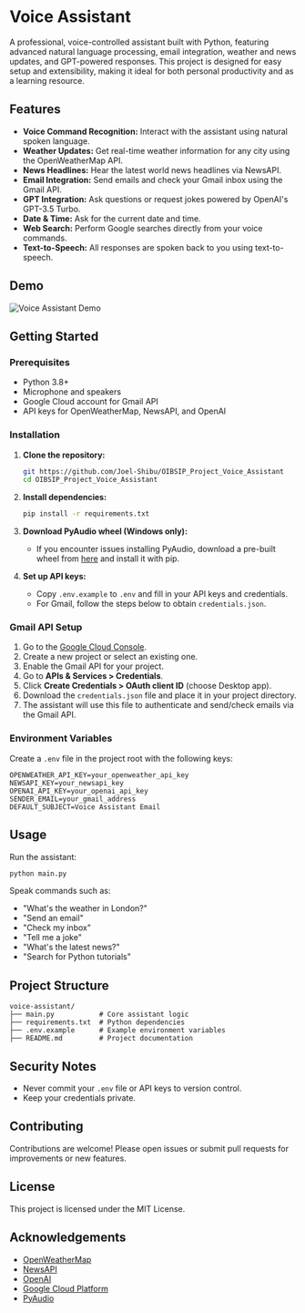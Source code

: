 # Voice Assistant

A professional, voice-controlled assistant built with Python, featuring advanced natural language processing, email integration, weather and news updates, and GPT-powered responses. This project is designed for easy setup and extensibility, making it ideal for both personal productivity and as a learning resource.

## Features

- **Voice Command Recognition:** Interact with the assistant using natural spoken language.
- **Weather Updates:** Get real-time weather information for any city using the OpenWeatherMap API.
- **News Headlines:** Hear the latest world news headlines via NewsAPI.
- **Email Integration:** Send emails and check your Gmail inbox using the Gmail API.
- **GPT Integration:** Ask questions or request jokes powered by OpenAI's GPT-3.5 Turbo.
- **Date & Time:** Ask for the current date and time.
- **Web Search:** Perform Google searches directly from your voice commands.
- **Text-to-Speech:** All responses are spoken back to you using text-to-speech.

## Demo

![Voice Assistant Demo](demo.gif)

## Getting Started

### Prerequisites
- Python 3.8+
- Microphone and speakers
- Google Cloud account for Gmail API
- API keys for OpenWeatherMap, NewsAPI, and OpenAI

### Installation

1. **Clone the repository:**
   ```bash
   git https://github.com/Joel-Shibu/OIBSIP_Project_Voice_Assistant
   cd OIBSIP_Project_Voice_Assistant
   ```
2. **Install dependencies:**
   ```bash
   pip install -r requirements.txt
   ```
3. **Download PyAudio wheel (Windows only):**
   - If you encounter issues installing PyAudio, download a pre-built wheel from [here](https://www.lfd.uci.edu/~gohlke/pythonlibs/#pyaudio) and install it with pip.

4. **Set up API keys:**
   - Copy `.env.example` to `.env` and fill in your API keys and credentials.
   - For Gmail, follow the steps below to obtain `credentials.json`.

### Gmail API Setup

1. Go to the [Google Cloud Console](https://console.cloud.google.com/).
2. Create a new project or select an existing one.
3. Enable the Gmail API for your project.
4. Go to **APIs & Services > Credentials**.
5. Click **Create Credentials > OAuth client ID** (choose Desktop app).
6. Download the `credentials.json` file and place it in your project directory.
7. The assistant will use this file to authenticate and send/check emails via the Gmail API.

### Environment Variables

Create a `.env` file in the project root with the following keys:

```
OPENWEATHER_API_KEY=your_openweather_api_key
NEWSAPI_KEY=your_newsapi_key
OPENAI_API_KEY=your_openai_api_key
SENDER_EMAIL=your_gmail_address
DEFAULT_SUBJECT=Voice Assistant Email
```

## Usage

Run the assistant:
```bash
python main.py
```

Speak commands such as:
- "What's the weather in London?"
- "Send an email"
- "Check my inbox"
- "Tell me a joke"
- "What's the latest news?"
- "Search for Python tutorials"

## Project Structure

```
voice-assistant/
├── main.py           # Core assistant logic
├── requirements.txt  # Python dependencies
├── .env.example      # Example environment variables
├── README.md         # Project documentation
```

## Security Notes
- Never commit your `.env` file or API keys to version control.
- Keep your credentials private.

## Contributing

Contributions are welcome! Please open issues or submit pull requests for improvements or new features.

## License

This project is licensed under the MIT License.

## Acknowledgements
- [OpenWeatherMap](https://openweathermap.org/)
- [NewsAPI](https://newsapi.org/)
- [OpenAI](https://openai.com/)
- [Google Cloud Platform](https://cloud.google.com/)
- [PyAudio](https://people.csail.mit.edu/hubert/pyaudio/)
